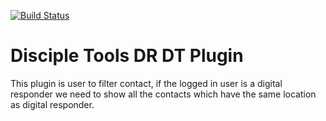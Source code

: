 [![Build Status](https://travis-ci.com/DiscipleTools/disciple-tools-starter-plugin-template.svg?branch=master)](https://travis-ci.com/DiscipleTools/disciple-tools-starter-plugin-template)

# Disciple Tools DR DT Plugin
This plugin is user to filter contact, if the logged in user is a digital responder we need to show all the contacts which have the same location as digital responder.